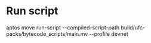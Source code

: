 # Run script

aptos move run-script --compiled-script-path build/ufc-packs/bytecode_scripts/main.mv --profile devnet
